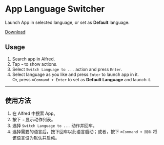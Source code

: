 # App Language Switcher

Launch App in selected language, or set as **Default** language.

[Download](https://github.com/mpco/AlfredWorkflow-App-Language-Switcher/releases)

## Usage

1. Search app in Alfred.
2. Tap `→` to show actions.
3. Select `Switch Language to ...` action and press `Enter`.
4. Select language as you like and press `Enter` to launch app in it.  
   Or, press `⌘Command + Enter` to set as **Default Language** and launch it.

*****

## 使用方法

1. 在 Alfred 中搜索 App。
2. 按下 `→` 显示动作列表。
3. 选择 `Switch Language to ...` 动作并回车。
4. 选择需要的语言后，按下回车以此语言启动；或者，按下 `⌘Command + 回车` 将该语言设为默认并启动。